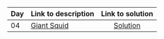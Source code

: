 | Day | Link to description | Link to solution
|:---|:---|:---:|
| 04 | [Giant Squid](https://adventofcode.com/2021/day/4) | [Solution](https://github.com/versenyi98/advent-of-code-solutions/tree/main/Advent%20of%20Code/2021/Day%2004%20-%20Giant%20Squid)|
